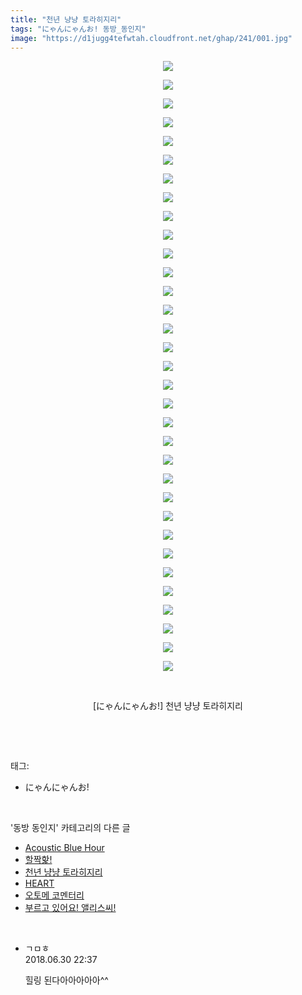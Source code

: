 ```yaml
---
title: "천년 냥냥 토라히지리"
tags: "にゃんにゃんお! 동방_동인지"
image: "https://d1jugg4tefwtah.cloudfront.net/ghap/241/001.jpg"
---
```

<div class="article">
<p style="text-align: center; clear: none; float: none;"><img src="{{ site.imgserver11 }}/ghap/241/001.jpg"/></p>
<p style="text-align: center; clear: none; float: none;"><img src="{{ site.imgserver11 }}/ghap/241/002.jpg"/></p>
<p style="text-align: center; clear: none; float: none;"><img src="{{ site.imgserver11 }}/ghap/241/003.jpg"/></p>
<p style="text-align: center; clear: none; float: none;"><img src="{{ site.imgserver11 }}/ghap/241/004.jpg"/></p>
<p style="text-align: center; clear: none; float: none;"><img src="{{ site.imgserver11 }}/ghap/241/005.jpg"/></p>
<p style="text-align: center; clear: none; float: none;"><img src="{{ site.imgserver11 }}/ghap/241/006.jpg"/></p>
<p style="text-align: center; clear: none; float: none;"><img src="{{ site.imgserver11 }}/ghap/241/007.jpg"/></p>
<p style="text-align: center; clear: none; float: none;"><img src="{{ site.imgserver11 }}/ghap/241/008.jpg"/></p>
<p style="text-align: center; clear: none; float: none;"><img src="{{ site.imgserver11 }}/ghap/241/009.jpg"/></p>
<p style="text-align: center; clear: none; float: none;"><img src="{{ site.imgserver11 }}/ghap/241/010.jpg"/></p>
<p style="text-align: center; clear: none; float: none;"><img src="{{ site.imgserver11 }}/ghap/241/011.jpg"/></p>
<p style="text-align: center; clear: none; float: none;"><img src="{{ site.imgserver11 }}/ghap/241/012.jpg"/></p>
<p style="text-align: center; clear: none; float: none;"><img src="{{ site.imgserver11 }}/ghap/241/013.jpg"/></p>
<p style="text-align: center; clear: none; float: none;"><img src="{{ site.imgserver11 }}/ghap/241/014.jpg"/></p>
<p style="text-align: center; clear: none; float: none;"><img src="{{ site.imgserver11 }}/ghap/241/015.jpg"/></p>
<p style="text-align: center; clear: none; float: none;"><img src="{{ site.imgserver11 }}/ghap/241/016.jpg"/></p>
<p style="text-align: center; clear: none; float: none;"><img src="{{ site.imgserver11 }}/ghap/241/017.jpg"/></p>
<p style="text-align: center; clear: none; float: none;"><img src="{{ site.imgserver11 }}/ghap/241/018.jpg"/></p>
<p style="text-align: center; clear: none; float: none;"><img src="{{ site.imgserver11 }}/ghap/241/019.jpg"/></p>
<p style="text-align: center; clear: none; float: none;"><img src="{{ site.imgserver11 }}/ghap/241/020.jpg"/></p>
<p style="text-align: center; clear: none; float: none;"><img src="{{ site.imgserver11 }}/ghap/241/021.jpg"/></p>
<p style="text-align: center; clear: none; float: none;"><img src="{{ site.imgserver11 }}/ghap/241/022.jpg"/></p>
<p style="text-align: center; clear: none; float: none;"><img src="{{ site.imgserver11 }}/ghap/241/023.jpg"/></p>
<p style="text-align: center; clear: none; float: none;"><img src="{{ site.imgserver11 }}/ghap/241/024.jpg"/></p>
<p style="text-align: center; clear: none; float: none;"><img src="{{ site.imgserver11 }}/ghap/241/025.jpg"/></p>
<p style="text-align: center; clear: none; float: none;"><img src="{{ site.imgserver11 }}/ghap/241/026.jpg"/></p>
<p style="text-align: center; clear: none; float: none;"><img src="{{ site.imgserver11 }}/ghap/241/027.jpg"/></p>
<p style="text-align: center; clear: none; float: none;"><img src="{{ site.imgserver11 }}/ghap/241/028.jpg"/></p>
<p style="text-align: center; clear: none; float: none;"><img src="{{ site.imgserver11 }}/ghap/241/029.jpg"/></p>
<p style="text-align: center; clear: none; float: none;"><img src="{{ site.imgserver11 }}/ghap/241/030.jpg"/></p>
<p style="text-align: center; clear: none; float: none;"><img src="{{ site.imgserver11 }}/ghap/241/031.jpg"/></p>
<p style="text-align: center; clear: none; float: none;"><img src="{{ site.imgserver11 }}/ghap/241/032.jpg"/></p>
<p style="text-align: center; clear: none; float: none;"><img src="{{ site.imgserver11 }}/ghap/241/033.jpg"/></p>
<p style="text-align: center; clear: none; float: none;"><br/></p>
<p style="text-align: center; clear: none; float: none;">[にゃんにゃんお!] 천년 냥냥 토라히지리</p>
<p><br/></p>
</div><br/>
<div class="tagTrail">
<p>태그: </p>
<ul>
<li>にゃんにゃんお!</li>
</ul>
</div><br/>
<div class="another">
<p>'동방 동인지' 카테고리의 다른 글</p>
<ul>
<li><a href="/ghap_243">Acoustic Blue Hour</a></li>
<li><a href="/ghap_242">할짝핥!</a></li>
<li><a href="/ghap_241">천년 냥냥 토라히지리</a></li>
<li><a href="/ghap_240">HEART</a></li>
<li><a href="/ghap_239">오토메 코멘터리</a></li>
<li><a href="/ghap_238">부르고 있어요! 앨리스씨!</a></li>
</ul>
</div><br/>
<div class="cb_module cb_fluid">
<div class="cb_wrt cb_profile">
<div class="comment">
<ul>
<li class="cb_thumb_off" id="comment15279071">
<div class="cb_comment_area">
<div class="cb_info_area">
<div class="cb_section">
<span class="cb_nick_name">ㄱㅁㅎ</span>
</div>
<div class="cb_section">
<span class="cb_date">2018.06.30 22:37 </span>
</div>
</div>
<div class="cb_dsc_comment">
<p class="cb_dsc">
											힐링 된다아아아아아^^
										</p>
</div>
</div></li>
</ul>
</div>
</div><!-- commentList close -->
</div><br/>
